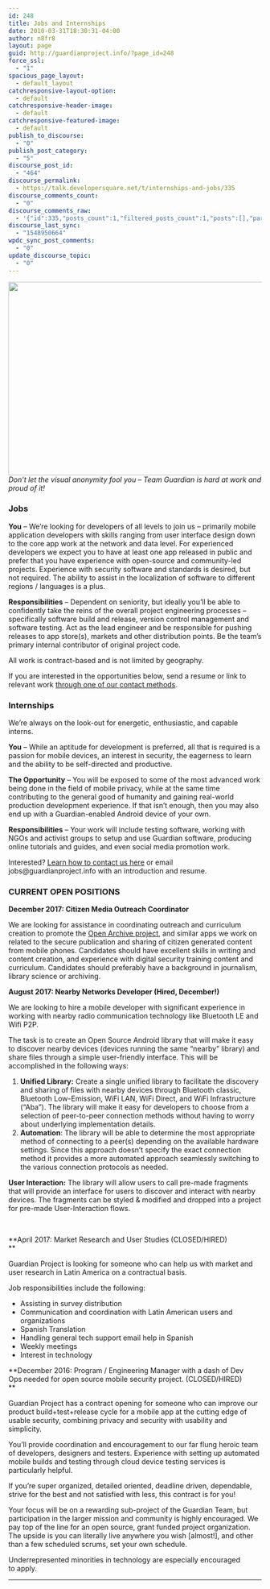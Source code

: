 ```yaml
---
id: 248
title: Jobs and Internships
date: 2010-03-31T18:30:31-04:00
author: n8fr8
layout: page
guid: http://guardianproject.info/?page_id=248
force_ssl:
  - "1"
spacious_page_layout:
  - default_layout
catchresponsive-layout-option:
  - default
catchresponsive-header-image:
  - default
catchresponsive-featured-image:
  - default
publish_to_discourse:
  - "0"
publish_post_category:
  - "5"
discourse_post_id:
  - "464"
discourse_permalink:
  - https://talk.developersquare.net/t/internships-and-jobs/335
discourse_comments_count:
  - "0"
discourse_comments_raw:
  - '{"id":335,"posts_count":1,"filtered_posts_count":1,"posts":[],"participants":[{"id":19,"username":"gpadmin","avatar_template":"https://avatars.discourse.org/v2/letter/g/d07c76/{size}.png"}]}'
discourse_last_sync:
  - "1548950664"
wpdc_sync_post_comments:
  - "0"
update_discourse_topic:
  - "0"
---
```

[<img title="teamguardianhardatwork" src="https://guardianproject.info/wp-content/uploads/2010/03/teamguardianhardatwork.jpg" alt="" width="576" height="384" />  
](https://guardianproject.info/wp-content/uploads/2010/03/teamguardianhardatwork.jpg) _Don&#8217;t let the visual anonymity fool you &#8211; Team Guardian is hard at work and proud of it!_

### Jobs

**You** &#8211; We&#8217;re looking for developers of all levels to join us &#8211; primarily mobile application developers with skills ranging from user interface design down to the core app work at the network and data level. For experienced developers we expect you to have at least one app released in public and prefer that you have experience with open-source and community-led projects. Experience with security software and standards is desired, but not required. The ability to assist in the localization of software to different regions / languages is a plus.

**Responsibilities** &#8211; Dependent on seniority, but ideally you&#8217;ll be able to confidently take the reins of the overall project engineering processes &#8211; specifically software build and release, version control management and software testing. Act as the lead engineer and be responsible for pushing releases to app store(s), markets and other distribution points. Be the team&#8217;s primary internal contributor of original project code.

All work is contract-based and is not limited by geography.

If you are interested in the opportunities below, send a resume or link to relevant work [through one of our contact methods](https://guardianproject.info/contact/).

### Internships

We&#8217;re always on the look-out for energetic, enthusiastic, and capable interns.

**You** &#8211; While an aptitude for development is preferred, all that is required is a passion for mobile devices, an interest in security, the eagerness to learn and the ability to be self-directed and productive.

**The Opportunity** &#8211; You will be exposed to some of the most advanced work being done in the field of mobile privacy, while at the same time contributing to the general good of humanity and gaining real-world production development experience. If that isn&#8217;t enough, then you may also end up with a Guardian-enabled Android device of your own.

**Responsibilities** &#8211; Your work will include testing software, working with NGOs and activist groups to setup and use Guardian software, producing online tutorials and guides, and even social media promotion work.

Interested? [Learn how to contact us here](https://guardianproject.info/contact/) or email &#x6a;&#111;b&#x73;&#x40;gu&#x61;&#114;d&#x69;&#x61;np&#x72;&#111;j&#x65;&#x63;&#116;.&#x69;&#x6e;f&#x6f; with an introduction and resume.

### CURRENT OPEN POSITIONS

**December 2017: Citizen Media Outreach Coordinator**

We are looking for assistance in coordinating outreach and curriculum creation to promote the [Open Archive project](https://open-archive.net/), and similar apps we work on related to the secure publication and sharing of citizen generated content from mobile phones. Candidates should have excellent skills in writing and content creation, and experience with digital security training content and curriculum. Candidates should preferably have a background in journalism, library science or archiving.

**August 2017: Nearby Networks Developer (Hired, December!)**

We are looking to hire a mobile developer with significant experience in working with nearby radio communication technology like Bluetooth LE and Wifi P2P.

The task is to create an Open Source Android library that will make it easy to discover nearby devices (devices running the same “nearby” library) and share files through a simple user-friendly interface. This will be accomplished in the following ways:

  1. **Unified Library:** Create a single unified library to facilitate the discovery and sharing of files with nearby devices through Bluetooth classic, Bluetooth Low-Emission, WiFi LAN, WiFi Direct, and WiFi Infrastructure (“Aba”). The library will make it easy for developers to choose from a selection of peer-to-peer connection methods without having to worry about underlying implementation details.
  2. **Automation**: The library will be able to determine the most appropriate method of connecting to a peer(s) depending on the available hardware settings. Since this approach doesn’t specify the exact connection method it provides a more automated approach seamlessly switching to the various connection protocols as needed.

**User Interaction:** The library will allow users to call pre-made fragments that will provide an interface for users to discover and interact with nearby devices. The fragments can be styled & modified and dropped into a project for pre-made User-Interaction flows.

&nbsp;

**April 2017: Market Research and User Studies (CLOSED/HIRED)  
** 

Guardian Project is looking for someone who can help us with market and user research in Latin America on a contractual basis.

Job responsibilities include the following:

  * Assisting in survey distribution
  * Communication and coordination with Latin American users and organizations
  * Spanish Translation
  * Handling general tech support email help in Spanish
  * Weekly meetings
  * Interest in technology

**December 2016: Program / Engineering Manager with a dash of Dev Ops needed for open source mobile security project. (CLOSED/HIRED)  
** 

Guardian Project has a contract opening for someone who can improve our product build+test+release cycle for a mobile app at the cutting edge of usable security, combining privacy and security with usability and simplicity.

<div dir="ltr">
  <p class="defanged22-gmail-p1">
    <span class="defanged22-gmail-s1">You’ll provide coordination and encouragement to our far flung heroic team of developers, designers and testers. Experience with setting up automated mobile builds and testing through cloud device testing services is particularly helpful. </span>
  </p>
  
  <p class="defanged22-gmail-p1">
    <span class="defanged22-gmail-s1">If you’re super organized, detailed oriented, deadline driven, dependable, strive for the best and not satisfied with less, this contract is for you! </span>
  </p>
  
  <p class="defanged22-gmail-p1">
    <span class="defanged22-gmail-s1">Your focus will be on a rewarding sub-project of the Guardian Team, but participation in the larger mission and community is highly encouraged. We pay top of the line for an open source, grant funded project organization. The upside is you can literally live anywhere you wish [almost!], and other than a few scheduled scrums, set your own schedule.</span>
  </p>
  
  <p class="defanged22-gmail-p1">
    Underrepresented minorities in technology are especially encouraged to apply.
  </p>
  
  <hr />
</div>

&nbsp;
